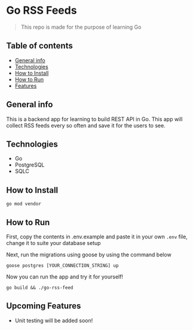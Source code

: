 # Go RSS Feeds

> This repo is made for the purpose of learning Go

## Table of contents

-   [General info](#general-info)
-   [Technologies](#technologies)
-   [How to Install](#how-to-install)
-   [How to Run](#how-to-run)
-   [Features](#features)

## General info

This is a backend app for learning to build REST API in Go. This app will collect RSS feeds every so often and save it for the users to see.

## Technologies

- Go
- PostgreSQL
- SQLC

## How to Install

```
go mod vendor
```

## How to Run

First, copy the contents in .env.example and paste it in your own `.env` file, change it to suite your database setup

Next, run the migrations using goose by using the command below

```
goose postgres [YOUR_CONNECTION_STRING] up
```

Now you can run the app and try it for yourself!

```
go build && ./go-rss-feed
```

## Upcoming Features
- Unit testing will be added soon!
